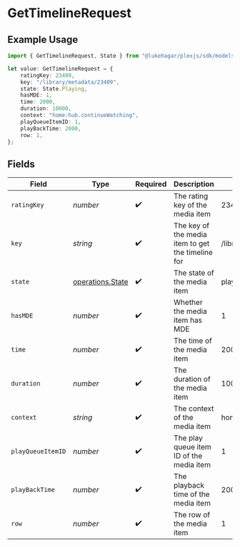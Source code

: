 # GetTimelineRequest

## Example Usage

```typescript
import { GetTimelineRequest, State } from "@lukehagar/plexjs/sdk/models/operations";

let value: GetTimelineRequest = {
    ratingKey: 23409,
    key: "/library/metadata/23409",
    state: State.Playing,
    hasMDE: 1,
    time: 2000,
    duration: 10000,
    context: "home:hub.continueWatching",
    playQueueItemID: 1,
    playBackTime: 2000,
    row: 1,
};
```

## Fields

| Field                                                       | Type                                                        | Required                                                    | Description                                                 | Example                                                     |
| ----------------------------------------------------------- | ----------------------------------------------------------- | ----------------------------------------------------------- | ----------------------------------------------------------- | ----------------------------------------------------------- |
| `ratingKey`                                                 | *number*                                                    | :heavy_check_mark:                                          | The rating key of the media item                            | 23409                                                       |
| `key`                                                       | *string*                                                    | :heavy_check_mark:                                          | The key of the media item to get the timeline for           | /library/metadata/23409                                     |
| `state`                                                     | [operations.State](../../../sdk/models/operations/state.md) | :heavy_check_mark:                                          | The state of the media item                                 | playing                                                     |
| `hasMDE`                                                    | *number*                                                    | :heavy_check_mark:                                          | Whether the media item has MDE                              | 1                                                           |
| `time`                                                      | *number*                                                    | :heavy_check_mark:                                          | The time of the media item                                  | 2000                                                        |
| `duration`                                                  | *number*                                                    | :heavy_check_mark:                                          | The duration of the media item                              | 10000                                                       |
| `context`                                                   | *string*                                                    | :heavy_check_mark:                                          | The context of the media item                               | home:hub.continueWatching                                   |
| `playQueueItemID`                                           | *number*                                                    | :heavy_check_mark:                                          | The play queue item ID of the media item                    | 1                                                           |
| `playBackTime`                                              | *number*                                                    | :heavy_check_mark:                                          | The playback time of the media item                         | 2000                                                        |
| `row`                                                       | *number*                                                    | :heavy_check_mark:                                          | The row of the media item                                   | 1                                                           |